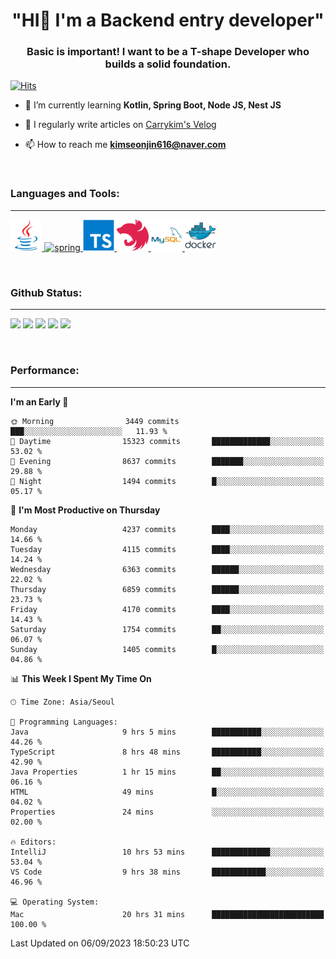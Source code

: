 <h1 align="center">"HI👋 I'm a Backend entry developer" </h1>
<h3 align="center">Basic is important! I want to be a T-shape Developer who builds a solid foundation.</h3>

[![Hits](https://hits.seeyoufarm.com/api/count/incr/badge.svg?url=https%3A%2F%2Fgithub.com%2Fgimseonjin&count_bg=%2318BFE5&title_bg=%23555555&icon=ko-fi.svg&icon_color=%23E7E7E7&title=hits&edge_flat=false)](https://hits.seeyoufarm.com)

- 🌱 I’m currently learning **Kotlin, Spring Boot, Node JS, Nest JS**

- 📝 I regularly write articles on [Carrykim's Velog](https://velog.io/@carrykim)

- 📫 How to reach me **kimseonjin616@naver.com**

<br/>

<h3 align="left">Languages and Tools:</h3>

***

<p align="left"> 
 <a href="https://www.java.com" target="_blank" rel="noreferrer"> <img src="https://raw.githubusercontent.com/devicons/devicon/master/icons/java/java-original.svg" alt="java" width="10%" height="10%"/> </a>
 <a href="https://spring.io/" target="_blank" rel="noreferrer"> <img src="https://www.vectorlogo.zone/logos/springio/springio-icon.svg" alt="spring" width="10%" height="10%"/> </a>
  <a href="https://www.typescriptlang.org/" target="_blank" rel="noreferrer"> <img src="https://raw.githubusercontent.com/devicons/devicon/master/icons/typescript/typescript-original.svg" alt="typescript" width="10%" height="10%"/> </a>
<a href="https://nestjs.com/" target="_blank" rel="noreferrer"> <img src="https://raw.githubusercontent.com/devicons/devicon/master/icons/nestjs/nestjs-plain.svg" alt="nestjs" width="10%" height="10%"/> </a> 
<a href="https://www.mysql.com/" target="_blank" rel="noreferrer"> <img src="https://raw.githubusercontent.com/devicons/devicon/master/icons/mysql/mysql-original-wordmark.svg" alt="mysql" width="10%" height="10%"/>  </a>
 <a href="https://www.docker.com/" target="_blank" rel="noreferrer"> <img src="https://raw.githubusercontent.com/devicons/devicon/master/icons/docker/docker-original-wordmark.svg" alt="docker" width="10%" height="10%"/> </a>
 </p>
</p>

<br/>

<h3 align="left">Github Status:</h3>

***

![](http://github-profile-summary-cards.vercel.app/api/cards/profile-details?username=gimseonjin&theme=nord_bright)
![](http://github-profile-summary-cards.vercel.app/api/cards/repos-per-language?username=gimseonjin&theme=nord_bright)
![](http://github-profile-summary-cards.vercel.app/api/cards/most-commit-language?username=gimseonjin&theme=nord_bright)
![](http://github-profile-summary-cards.vercel.app/api/cards/stats?username=gimseonjin&theme=nord_bright)
![](http://github-profile-summary-cards.vercel.app/api/cards/productive-time?username=gimseonjin&theme=nord_bright&utcOffset=8)


<br/>

<h3 align="left">Performance:</h3>

***

<!--START_SECTION:waka-->
**I'm an Early 🐤** 

```text
🌞 Morning                3449 commits        ███░░░░░░░░░░░░░░░░░░░░░░   11.93 % 
🌆 Daytime                15323 commits       █████████████░░░░░░░░░░░░   53.02 % 
🌃 Evening                8637 commits        ███████░░░░░░░░░░░░░░░░░░   29.88 % 
🌙 Night                  1494 commits        █░░░░░░░░░░░░░░░░░░░░░░░░   05.17 % 
```
📅 **I'm Most Productive on Thursday** 

```text
Monday                   4237 commits        ████░░░░░░░░░░░░░░░░░░░░░   14.66 % 
Tuesday                  4115 commits        ████░░░░░░░░░░░░░░░░░░░░░   14.24 % 
Wednesday                6363 commits        ██████░░░░░░░░░░░░░░░░░░░   22.02 % 
Thursday                 6859 commits        ██████░░░░░░░░░░░░░░░░░░░   23.73 % 
Friday                   4170 commits        ████░░░░░░░░░░░░░░░░░░░░░   14.43 % 
Saturday                 1754 commits        ██░░░░░░░░░░░░░░░░░░░░░░░   06.07 % 
Sunday                   1405 commits        █░░░░░░░░░░░░░░░░░░░░░░░░   04.86 % 
```


📊 **This Week I Spent My Time On** 

```text
🕑︎ Time Zone: Asia/Seoul

💬 Programming Languages: 
Java                     9 hrs 5 mins        ███████████░░░░░░░░░░░░░░   44.26 % 
TypeScript               8 hrs 48 mins       ███████████░░░░░░░░░░░░░░   42.90 % 
Java Properties          1 hr 15 mins        ██░░░░░░░░░░░░░░░░░░░░░░░   06.16 % 
HTML                     49 mins             █░░░░░░░░░░░░░░░░░░░░░░░░   04.02 % 
Properties               24 mins             ░░░░░░░░░░░░░░░░░░░░░░░░░   02.00 % 

🔥 Editors: 
IntelliJ                 10 hrs 53 mins      █████████████░░░░░░░░░░░░   53.04 % 
VS Code                  9 hrs 38 mins       ████████████░░░░░░░░░░░░░   46.96 % 

💻 Operating System: 
Mac                      20 hrs 31 mins      █████████████████████████   100.00 % 
```


 Last Updated on 06/09/2023 18:50:23 UTC
<!--END_SECTION:waka-->

<div align="center">
  
